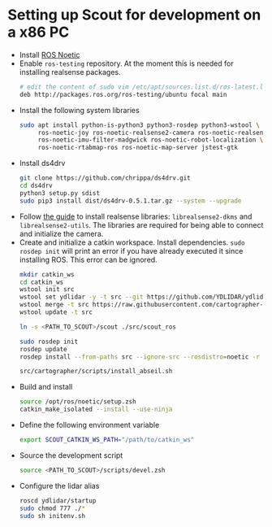 # Setting up Scout for development on a x86 PC

- Install [ROS Noetic](http://wiki.ros.org/noetic/Installation)
- Enable `ros-testing` repository. At the moment this is needed for installing
  realsense packages.
  ```bash
  # edit the content of sudo vim /etc/apt/sources.list.d/ros-latest.list
  deb http://packages.ros.org/ros-testing/ubuntu focal main
  ```
- Install the following system libraries
  ```bash
  sudo apt install python-is-python3 python3-rosdep python3-wstool \
       ros-noetic-joy ros-noetic-realsense2-camera ros-noetic-realsense2-description \
       ros-noetic-imu-filter-madgwick ros-noetic-robot-localization \
       ros-noetic-rtabmap-ros ros-noetic-map-server jstest-gtk
  ```
- Install ds4drv
  ```bash
  git clone https://github.com/chrippa/ds4drv.git
  cd ds4drv
  python3 setup.py sdist
  sudo pip3 install dist/ds4drv-0.5.1.tar.gz --system --upgrade
  ```
- Follow [the guide](https://github.com/IntelRealSense/librealsense/blob/development/doc/distribution_linux.md) to install realsense libraries: `librealsense2-dkms` and `librealsense2-utils`. The libraries are required for being able to connect and initialize the camera.
- Create and initialize a catkin workspace. Install dependencies. `sudo rosdep init` will print an error if you have already executed it since installing ROS. This error can be ignored.
  ```bash
  mkdir catkin_ws
  cd catkin_ws
  wstool init src
  wstool set ydlidar -y -t src --git https://github.com/YDLIDAR/ydlidar_ros.git -v X4
  wstool merge -t src https://raw.githubusercontent.com/cartographer-project/cartographer_ros/master/cartographer_ros.rosinstall
  wstool update -t src

  ln -s <PATH_TO_SCOUT>/scout ./src/scout_ros

  sudo rosdep init
  rosdep update
  rosdep install --from-paths src --ignore-src --rosdistro=noetic -r -y

  src/cartographer/scripts/install_abseil.sh
  ```
- Build and install
  ```bash
  source /opt/ros/noetic/setup.zsh
  catkin_make_isolated --install --use-ninja
  ```
- Define the following environment variable
  ```bash
  export SCOUT_CATKIN_WS_PATH="/path/to/catkin_ws"
  ```
- Source the development script
  ```bash
  source <PATH_TO_SCOUT>/scripts/devel.zsh
  ```
- Configure the lidar alias
  ```bash
  roscd ydlidar/startup
  sudo chmod 777 ./*
  sudo sh initenv.sh
  ```


